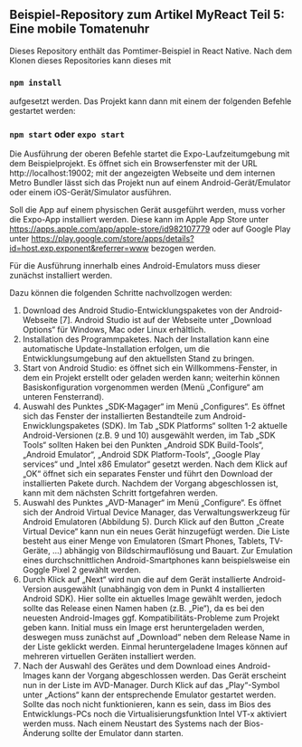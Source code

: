 ## Beispiel-Repository zum Artikel MyReact Teil 5: Eine mobile Tomatenuhr

Dieses Repository enthält das Pomtimer-Beispiel in React Native. Nach dem Klonen dieses Repositories kann dieses mit

### `npm install`

aufgesetzt werden. Das Projekt kann dann mit einem der folgenden Befehle gestartet werden:

### `npm start` oder `expo start`

Die Ausführung der oberen Befehle startet die Expo-Laufzeitumgebung mit dem Beispielprojekt. Es öffnet sich ein Browserfenster mit der URL
http://localhost:19002; mit der angezeigten Webseite und dem internen Metro Bundler lässt sich das Projekt nun auf einem Android-Gerät/Emulator oder einem iOS-Gerät/Simulator ausführen.

Soll die App auf einem physischen Gerät ausgeführt werden, muss vorher die Expo-App installiert werden. Diese kann im Apple App Store unter https://apps.apple.com/app/apple-store/id982107779 oder auf Google Play unter https://play.google.com/store/apps/details?id=host.exp.exponent&referrer=www bezogen werden.

Für die Ausführung innerhalb eines Android-Emulators muss dieser zunächst installiert werden.

Dazu können die folgenden Schritte nachvollzogen werden:

1. Download des Android Studio-Entwicklungspaketes von der Android-Webseite [7]. Android Studio ist auf der Webseite unter „Download Options“ für Windows, Mac oder Linux erhältlich.
2. Installation des Programmpaketes. Nach der Installation kann eine automatische Update-Installation erfolgen, um die Entwicklungsumgebung auf den aktuellsten Stand zu bringen.
3. Start von Android Studio: es öffnet sich ein Willkommens-Fenster, in dem ein Projekt erstellt oder geladen werden kann; weiterhin können Basiskonfiguration vorgenommen werden (Menü „Configure“ am unteren Fensterrand).
4. Auswahl des Punktes „SDK-Magager“ im Menü „Configures“. Es öffnet sich das Fenster der installierten Bestandteile zum Android-Enwicklungspaketes (SDK). Im Tab „SDK Platforms“ sollten 1-2 aktuelle Android-Versionen (z.B. 9 und 10) ausgewählt werden, im Tab „SDK Tools“ sollten Haken bei den Punkten „Android SDK Build-Tools“, „Android Emulator“, „Android SDK Platform-Tools“, „Google Play services“ und „Intel x86 Emulator“ gesetzt werden. Nach dem Klick auf „OK“ öffnet sich ein separates Fenster und führt den Download der installierten Pakete durch. Nachdem der Vorgang abgeschlossen ist, kann mit dem nächsten Schritt fortgefahren werden.
5. Auswahl des Punktes „AVD-Manager“ im Menü „Configure“. Es öffnet sich der Android Virtual Device Manager, das Verwaltungswerkzeug für Android Emulatoren (Abbildung 5). Durch Klick auf den Button „Create Virtual Device“ kann nun ein neues Gerät hinzugefügt werden. Die Liste besteht aus einer Menge von Emulatoren (Smart Phones, Tablets, TV-Geräte, …) abhängig von Bildschirmauflösung und Bauart. Zur Emulation eines durchschnittlichen Android-Smartphones kann beispielsweise ein Goggle Pixel 2 gewählt werden.
6. Durch Klick auf „Next“ wird nun die auf dem Gerät installierte Android-Version ausgewählt (unabhängig von dem in Punkt 4 installierten Android SDK). Hier sollte ein aktuelles Image gewählt werden, jedoch sollte das Release einen Namen haben (z.B. „Pie“), da es bei den neuesten Android-Images ggf. Kompatibilitäts-Probleme zum Projekt geben kann. Initial muss ein Image erst heruntergeladen werden, deswegen muss zunächst auf „Download“ neben dem Release Name in der Liste geklickt werden. Einmal heruntergeladene Images können auf mehreren virtuellen Geräten installiert werden.
7. Nach der Auswahl des Gerätes und dem Download eines Android-Images kann der Vorgang abgeschlossen werden. Das Gerät erscheint nun in der Liste im AVD-Manager. Durch Klick auf das „Play“-Symbol unter „Actions“ kann der entsprechende Emulator gestartet werden. Sollte das noch nicht funktionieren, kann es sein, dass im Bios des Entwicklungs-PCs noch die Virtualisierungsfunktion Intel VT-x aktiviert werden muss. Nach einem Neustart des Systems nach der Bios-Änderung sollte der Emulator dann starten.
